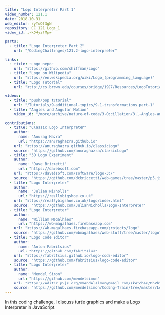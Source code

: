 ```yaml
---
title: "Logo Interpreter Part 1"
video_number: 121.1
date: 2018-10-31
web_editor: ryTuOf3gN
repository: CC_121_Logo_1
video_id: i-k04yzfMpw

parts:
  - title: "Logo Interpreter Part 2"
    url: "/CodingChallenges/121.2-logo-interpreter"

links:
  - title: "Logo Repo"
    url: "https://github.com/shiffman/Logo"
  - title: "Logo on Wikipedia"
    url: "https://en.wikipedia.org/wiki/Logo_(programming_language)"
  - title: "Logo Tutorial"
    url: "http://cs.brown.edu/courses/bridge/1997/Resources/LogoTutorial.html"

videos:
  - title: "push/pop tutorial"
    url: "/Tutorials/9-additional-topics/9.1-transformations-part-1"
  - title: "Angles and Angular Motion"
    video_id: "/more/archive/nature-of-code/3-Oscillation/3.1-Angles-and-Angular-Motion"

contributions:
  - title: "Classic Logo Interpreter"
    author:
      name: "Anurag Hazra"
      url: "https://anuraghazra.github.io"
    url: "https://anuraghazra.github.io/classicLogo"
    source: "https://github.com/anuraghazra/classicLogo"
  - title: "3D Logo Experiment"
    author:
      name: "Dave Briccetti"
      url: "https://davebsoft.com"
    url: "https://davebsoft.com/software/logo-3d/"
    source: "https://github.com/dcbriccetti/web-games/tree/master/p5.js/logo-3d"
  - title: "Logo Interpreter"
    author:
      name: "Julian Nicholls"
      url: "https://reallybigshoe.co.uk"
    url: "https://reallybigshoe.co.uk/logo/index.html"
    source: "https://github.com/JulianNicholls/Logo-Interpreter"
  - title: "Logo Interpreter"
    author:
      name: "William Magalhães"
      url: "https://wb-magalhaes.firebaseapp.com"
    url: "https://wb-magalhaes.firebaseapp.com/projects/logo"
    source: "https://github.com/wbmagalhaes/web-stuff/tree/master/logo"
  - title: "Logo Code Editor"
    author:
      name: "Anton Fabritsius"
      url: "https://github.com/fabritsius"
    url: "https://fabritsius.github.io/logo-code-editor"
    source: "https://github.com/fabritsius/logo-code-editor"
  - title: "Logo Interpreter"
    author:
      name: "Mendel Simon"
      url: "https://github.com/mendelsimon"
    url: "https://editor.p5js.org/mmendelsimon@gmail.com/sketches/DhPhxHkF0"
    source: "https://github.com/mendelsimon/Coding-Train/tree/master/Logo%20Interpreter"
---
```


In this coding challenge, I discuss turtle graphics and make a Logo Interpreter in JavaScript.
